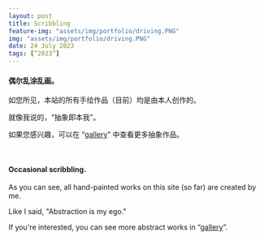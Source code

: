 ```yaml
---
layout: post
title: Scribbling
feature-img: "assets/img/portfolio/driving.PNG"
img: "assets/img/portfolio/driving.PNG"
date: 24 July 2023
tags: [“2023”]
---
```


#### 偶尔乱涂乱画。

如您所见，本站的所有手绘作品（目前）均是由本人创作的。

就像我说的，“抽象即本我”。

如果您感兴趣，可以在 “[gallery](https://jc1108.github.io/jC-1.0/gallery/)” 中查看更多抽象作品。

<br>

#### Occasional scribbling.

As you can see, all hand-painted works on this site (so far) are created by me.

Like I said, "Abstraction is my ego."

If you're interested, you can see more abstract works in “[gallery](https://jc1108.github.io/jC-1.0/gallery/)”.
